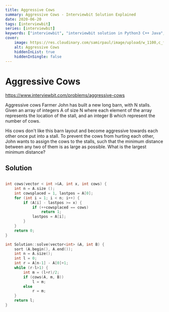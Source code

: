 ```yaml
---
title: Aggressive Cows
summary: Aggressive Cows - Interviewbit Solution Explained
date: 2020-06-20
tags: [interviewbit]
series: [interviewbit]
keywords: ["interviewbit", "interviewbit solution in Python3 C++ Java", "Aggressive Cows Solution Explained"]
cover:
    image: https://res.cloudinary.com/samirpaul/image/upload/w_1100,c_fit,co_rgb:FFFFFF,l_text:Arial_75_bold:Aggressive Cows - Solution Explained/problem-solving.webp
    alt: Aggressive Cows
    hiddenInList: true
    hiddenInSingle: false
---
```


# Aggressive Cows

https://www.interviewbit.com/problems/aggressive-cows


Aggressive cows
Farmer John has built a new long barn, with N stalls. 
Given an array of integers A of size N where each element of the array represents the location of the stall, 
and an integer B which represent the number of cows.

His cows don't like this barn layout and become aggressive towards each other once put 
into a stall. To prevent the cows from hurting each other, John wants to assign the cows to the stalls, 
such that the minimum distance between any two of them is as large as possible. What is the largest minimum distance?

## Solution

```cpp

int cows(vector < int >&A, int x, int cows) {
    int n = A.size ();
    int cowsplaced = 1, lastpos = A[0];
    for (int i = 1; i < n; i++) {
        if (A[i] - lastpos >= x) {
            if (++cowsplaced == cows)
                return 1;
            lastpos = A[i];
        }
    }
    return 0;
}

int Solution::solve(vector<int> &A, int B) {
    sort (A.begin(), A.end());
    int n = A.size();
    int l = 0;
    int r = A[n-1] - A[0]+1;
    while (r-l>1) {
        int m = (l+r)/2;
        if (cows(A, m, B))
            l = m;
        else
            r = m;
    }
    return l;
}
```